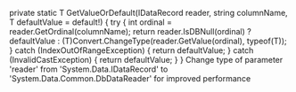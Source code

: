  private static T GetValueOrDefault<T>(IDataRecord reader, string columnName, T defaultValue = default!)
 {
     try
     {
         int ordinal = reader.GetOrdinal(columnName);
         return reader.IsDBNull(ordinal) ? defaultValue : (T)Convert.ChangeType(reader.GetValue(ordinal), typeof(T));
     }
     catch (IndexOutOfRangeException)
     {
         return defaultValue;
     }
     catch (InvalidCastException)
     {
         return defaultValue;
     }
 }
 Change type of parameter 'reader' from 'System.Data.IDataRecord' to 'System.Data.Common.DbDataReader' for improved performance
